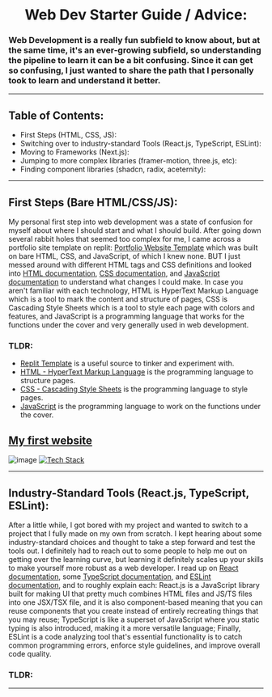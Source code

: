 <div align="center"><h1>Web Dev Starter Guide / Advice:</h1></div>

<h3>Web Development is a really fun subfield to know about, but at the same time, it's an ever-growing subfield, so understanding the pipeline to learn it can be a bit confusing. Since it can get so confusing, I just wanted to share the path that I personally took to learn and understand it better.</h3>

-----

## Table of Contents:

- First Steps (HTML, CSS, JS):
- Switching over to industry-standard Tools (React.js, TypeScript, ESLint):
- Moving to Frameworks (Next.js):
- Jumping to more complex libraries (framer-motion, three.js, etc):
- Finding component libraries (shadcn, radix, aceternity):

-----

## First Steps (Bare HTML/CSS/JS):

My personal first step into web development was a state of confusion for myself about where I should start and what I should build. After going down several rabbit holes that seemed too complex for me, I came across a portfolio site template on replit: [Portfolio Website Template](https://replit.com/@AshishJob/Portfolio-Website-Template) which was built on bare HTML, CSS, and JavaScript, of which I knew none. BUT I just messed around with different HTML tags and CSS definitions and looked into [HTML documentation](https://developer.mozilla.org/en-US/docs/Web/HTML), [CSS documentation](https://developer.mozilla.org/en-US/docs/Web/CSS), and [JavaScript documentation](https://developer.mozilla.org/en-US/docs/Web/JavaScript) to understand what changes I could make. In case you aren't familiar with each technology, HTML is HyperText Markup Language which is a tool to mark the content and structure of pages, CSS is Cascading Style Sheets which is a tool to style each page with colors and features, and JavaScript is a programming language that works for the functions under the cover and very generally used in web development.

### TLDR:
- [Replit Template](https://replit.com/@AshishJob/Portfolio-Website-Template) is a useful source to tinker and experiment with.
- [HTML - HyperText Markup Language](https://developer.mozilla.org/en-US/docs/Web/HTML) is the programming language to structure pages.
- [CSS - Cascading Style Sheets](https://developer.mozilla.org/en-US/docs/Web/CSS) is the programming language to style pages.
- [JavaScript](https://developer.mozilla.org/en-US/docs/Web/JavaScript) is the programming language to work on the functions under the cover.

<h2><a href="https://ashishjob.web.app/">My first website</a></h2>

![image](https://github.com/Ashishjob/webdev-advice/assets/114624617/50a5d622-8435-401a-a78a-eb374365da18)
[![Tech Stack](https://skillicons.dev/icons?i=js,html,css)](https://skillicons.dev)

-----

## Industry-Standard Tools (React.js, TypeScript, ESLint):

After a little while, I got bored with my project and wanted to switch to a project that I fully made on my own from scratch. I kept hearing about some industry-standard choices and thought to take a step forward and test the tools out. I definitely had to reach out to some people to help me out on getting over the learning curve, but learning it definitely scales up your skills to make yourself more robust as a web developer. I read up on [React documentation](https://legacy.reactjs.org/tutorial/tutorial.html), some [TypeScript documentation](https://www.typescriptlang.org/docs/), and [ESLint documentation](https://eslint.org/docs/latest/), and to roughly explain each: React.js is a JavaScript library built for making UI that pretty much combines HTML files and JS/TS files into one JSX/TSX file, and it is also component-based meaning that you can reuse components that you create instead of entirely recreating things that you may reuse; TypeScript is like a superset of JavaScript where you static typing is also introduced, making it a more versatile language; Finally, ESLint is a code analyzing tool that's essential functionality is to catch common programming errors, enforce style guidelines, and improve overall code quality.

### TLDR:


-----
